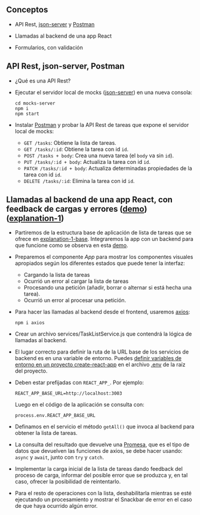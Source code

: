 ## Conceptos

- API Rest, [json-server](https://github.com/typicode/json-server) y   [Postman](https://www.postman.com/)

- Llamadas al backend de una app React

- Formularios, con validación

## API Rest, json-server, Postman

- ¿Qué es una API Rest?

- Ejecutar el servidor local de mocks
  ([json-server](https://github.com/typicode/json-server))
  en una nueva consola:
  ```
  cd mocks-server
  npm i
  npm start
  ```

- Instalar [Postman](https://www.postman.com/) y probar la API Rest de tareas que expone el servidor local de mocks:

    - `GET /tasks`: Obtiene la lista de tareas.
    - `GET /tasks/:id`: Obtiene la tarea con id `id`.
    - `POST /tasks + body`: Crea una nueva tarea (el `body` va sin `id`).
    - `PUT /tasks/:id + body`: Actualiza la tarea con id `id`.
    - `PATCH /tasks/:id + body`: Actualiza determinadas propiedades de la tarea
      con id `id`.
    - `DELETE /tasks/:id`: Elimina la tarea con id `id`.

## Llamadas al backend de una app React, con feedback de cargas y errores ([demo](https://at-react-course.herokuapp.com/tasks)) ([explanation-1](explanation-1))

- Partiremos de la estructura base de aplicación de lista de tareas que se ofrece en [explanation-1-base](explanation-1-base). Integraremos la app con un backend para que funcione como se observa en esta [demo](https://at-react-course.herokuapp.com/tasks).

- Preparemos el componente _App_ para mostrar los componentes visuales apropiados según los diferentes estados que puede tener la interfaz:
  
  - Cargando la lista de tareas
  - Ocurrió un error al cargar la lista de tareas
  - Procesando una petición (añadir, borrar o alternar si está hecha una tarea).
  - Ocurrió un error al procesar una petición.

- Para hacer las llamadas al backend desde el frontend, usaremos
  [axios](https://github.com/axios/axios):
  ```
  npm i axios
  ```
  
- Crear un archivo services/TaskListService.js que contendrá la lógica de llamadas al backend.
  
- El lugar correcto para definir la ruta de la URL base de los servicios de backend es en una variable de entorno. Puedes
  [definir variables de entorno en un proyecto create-react-app](https://create-react-app.dev/docs/adding-custom-environment-variables/#adding-development-environment-variables-in-env)
  en el archivo [.env](../../.env) de la raíz del proyecto.
  
- Deben estar prefijadas con `REACT_APP_`. Por ejemplo:
  ```
  REACT_APP_BASE_URL=http://localhost:3003
  ```
  Luego en el código de la aplicación se consulta con:
  ```
  process.env.REACT_APP_BASE_URL
  ```

- Definamos en el servicio el método `getAll()` que invoca al backend para obtener la lista de tareas.

- La consulta del resultado que devuelve una 
  [Promesa](https://developer.mozilla.org/es/docs/Web/JavaScript/Referencia/Objetos_globales/Promise),
  que es el tipo de datos que devuelven las funciones de axios, se debe hacer
  usando: `async` y `await`, junto con `try` y `catch`.

- Implementar la carga inicial de la lista de tareas dando feedback del proceso de carga, informar del posible error que se produzca y, en tal caso, ofrecer la posibilidad de reintentarlo.
  
- Para el resto de operaciones con la lista, deshabilitarla mientras se esté ejecutando un procesamiento y mostrar el Snackbar de error en el caso de que haya ocurrido algún error.